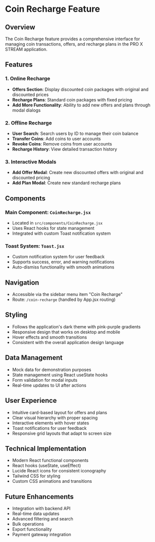 # Coin Recharge Feature

## Overview
The Coin Recharge feature provides a comprehensive interface for managing coin transactions, offers, and recharge plans in the PRO X STREAM application.

## Features

### 1. Online Recharge
- **Offers Section**: Display discounted coin packages with original and discounted prices
- **Recharge Plans**: Standard coin packages with fixed pricing
- **Add More Functionality**: Ability to add new offers and plans through modal dialogs

### 2. Offline Recharge
- **User Search**: Search users by ID to manage their coin balance
- **Transfer Coins**: Add coins to user accounts
- **Revoke Coins**: Remove coins from user accounts
- **Recharge History**: View detailed transaction history

### 3. Interactive Modals
- **Add Offer Modal**: Create new discounted offers with original and discounted pricing
- **Add Plan Modal**: Create new standard recharge plans

## Components

### Main Component: `CoinRecharge.jsx`
- Located in `src/components/CoinRecharge.jsx`
- Uses React hooks for state management
- Integrated with custom Toast notification system

### Toast System: `Toast.jsx`
- Custom notification system for user feedback
- Supports success, error, and warning notifications
- Auto-dismiss functionality with smooth animations

## Navigation
- Accessible via the sidebar menu item "Coin Recharge"
- Route: `/coin-recharge` (handled by App.jsx routing)

## Styling
- Follows the application's dark theme with pink-purple gradients
- Responsive design that works on desktop and mobile
- Hover effects and smooth transitions
- Consistent with the overall application design language

## Data Management
- Mock data for demonstration purposes
- State management using React useState hooks
- Form validation for modal inputs
- Real-time updates to UI after actions

## User Experience
- Intuitive card-based layout for offers and plans
- Clear visual hierarchy with proper spacing
- Interactive elements with hover states
- Toast notifications for user feedback
- Responsive grid layouts that adapt to screen size

## Technical Implementation
- Modern React functional components
- React hooks (useState, useEffect)
- Lucide React icons for consistent iconography
- Tailwind CSS for styling
- Custom CSS animations and transitions

## Future Enhancements
- Integration with backend API
- Real-time data updates
- Advanced filtering and search
- Bulk operations
- Export functionality
- Payment gateway integration